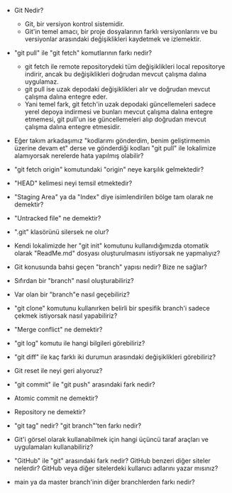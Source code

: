 - Git Nedir?
    * Git, bir versiyon kontrol sistemidir. 
    * Git'in temel amacı, bir proje dosyalarının farklı versiyonlarını ve bu versiyonlar arasındaki değişiklikleri kaydetmek ve izlemektir.

- "git pull" ile "git fetch" komutlarının farkı nedir?
    * git fetch ile remote repositorydeki tüm değişiklikleri local repositorye indirir, ancak bu değişiklikleri doğrudan mevcut çalışma dalına uygulamaz.
    * git pull ise uzak depodaki değişiklikleri alır ve doğrudan mevcut çalışma dalına entegre eder.
    * Yani temel fark, git fetch'in uzak depodaki güncellemeleri sadece yerel depoya indirmesi ve bunları mevcut çalışma dalına entegre etmemesi, git pull'un ise güncellemeleri alıp doğrudan mevcut çalışma dalına entegre etmesidir.
    
- Eğer takım arkadaşımız "kodlarımı gönderdim, benim geliştirmemin üzerine devam et" derse ve gönderdiği kodları "git pull" ile lokalimize alamıyorsak nerelerde hata yapılmış olabilir?
- "git fetch origin" komutundaki "origin" neye karşılık gelmektedir?
- "HEAD" kelimesi neyi temsil etmektedir?
- "Staging Area" ya da "Index" diye isimlendirilen bölge tam olarak ne demektir?
- "Untracked file" ne demektir?
- ".git" klasörünü silersek ne olur?
- Kendi lokalimizde her "git init" komutunu kullanıdığımızda otomatik olarak "ReadMe.md" dosyası oluşturulmasını istiyorsak ne yapmalıyız?
- Git konusunda bahsi geçen "branch" yapısı nedir? Bize ne sağlar?
- Sıfırdan bir "branch" nasıl oluşturabiliriz?
- Var olan bir "branch"e nasıl geçebiliriz?
- "git clone" komutunu kullanırken belirli bir spesifik branch'i sadece çekmek istiyorsak nasıl yapabiliriz?
- "Merge conflict" ne demektir?
- "git log" komutu ile hangi bilgileri görebiliriz?
- "git diff" ile kaç farklı iki durumun arasındaki değişiklikleri görebiliriz?
- Git reset ile neyi geri alıyoruz?
- "git commit" ile "git push" arasındaki fark nedir?
- Atomic commit ne demektir?
- Repository ne demektir?
- "git tag" nedir? "git branch"’ten farkı nedir?
- Git'i görsel olarak kullanabilmek için hangi üçüncü taraf araçları ve uygulamaları kullanabiliriz?
- "GitHub" ile "git" arasındaki fark nedir? GitHub benzeri diğer siteler nelerdir? GitHub veya diğer sitelerdeki kullanıcı adlarını yazar mısınız?
- main ya da master branch'inin diğer branchlerden farkı nedir?
